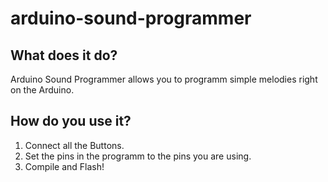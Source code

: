 # arduino-sound-programmer

## What does it do?

Arduino Sound Programmer allows you to programm simple melodies right on the Arduino.

## How do you use it?

1. Connect all the Buttons.
2. Set the pins in the programm to the pins you are using.
3. Compile and Flash!
